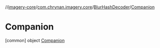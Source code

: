 //[imagery-core](../../../../index.md)/[com.chrynan.imagery.core](../../index.md)/[BlurHashDecoder](../index.md)/[Companion](index.md)



# Companion  
 [common] object [Companion](index.md)   

